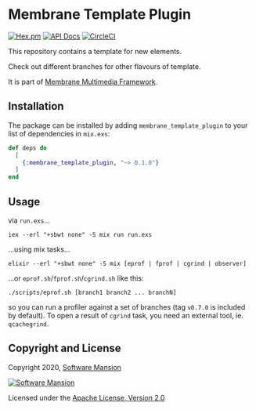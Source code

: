 # Membrane Template Plugin

[![Hex.pm](https://img.shields.io/hexpm/v/membrane_template_plugin.svg)](https://hex.pm/packages/membrane_template_plugin)
[![API Docs](https://img.shields.io/badge/api-docs-yellow.svg?style=flat)](https://hexdocs.pm/membrane_template_plugin)
[![CircleCI](https://circleci.com/gh/membraneframework/membrane_template_plugin.svg?style=svg)](https://circleci.com/gh/membraneframework/membrane_template_plugin)

This repository contains a template for new elements.

Check out different branches for other flavours of template.

It is part of [Membrane Multimedia Framework](https://membraneframework.org).

## Installation

The package can be installed by adding `membrane_template_plugin` to your list of dependencies in `mix.exs`:

```elixir
def deps do
  [
    {:membrane_template_plugin, "~> 0.1.0"}
  ]
end
```

## Usage

via `run.exs`...
```
iex --erl "+sbwt none" -S mix run run.exs
```
...using mix tasks...
```
elixir --erl "+sbwt none" -S mix [eprof | fprof | cgrind | observer]
```
...or `eprof.sh`/`fprof.sh`/`cgrind.sh` like this:
```
./scripts/eprof.sh [branch1 branch2 ... branchN]
``` 
so you can run a profiler against a set of branches (tag `v0.7.0` is included by default).
To open a result of `cgrind` task, you need an external tool, ie. `qcachegrind`.

## Copyright and License

Copyright 2020, [Software Mansion](https://swmansion.com/?utm_source=git&utm_medium=readme&utm_campaign=membrane_template_plugin)

[![Software Mansion](https://logo.swmansion.com/logo?color=white&variant=desktop&width=200&tag=membrane-github)](https://swmansion.com/?utm_source=git&utm_medium=readme&utm_campaign=membrane_template_plugin)

Licensed under the [Apache License, Version 2.0](LICENSE)
